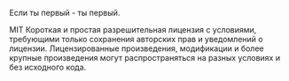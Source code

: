Если ты первый - ты первый.

MIT
Короткая и простая разрешительная лицензия с условиями, требующими только сохранения авторских прав и уведомлений о лицензии. Лицензированные произведения, модификации и более крупные произведения могут распространяться на разных условиях и без исходного кода.
